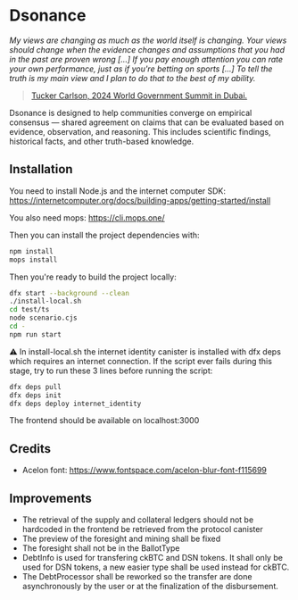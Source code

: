 # Dsonance

_My views are changing as much as the world itself is changing. Your views should change when the evidence changes and assumptions that you had in the past are proven wrong \[...] If you pay enough attention you can rate your own performance, just as if you're betting on sports \[...] To tell the truth is my main view and I plan to do that to the best of my ability._

> [Tucker Carlson, 2024 World Government Summit in Dubai.](https://youtu.be/mMXikZM\_O80?si=bSkrQ0C2GeTJe7TV\&t=118)

Dsonance is designed to help communities converge on empirical consensus — shared agreement on claims that can be evaluated based on evidence, observation, and reasoning. This includes scientific findings, historical facts, and other truth-based knowledge.

## Installation

You need to install Node.js and the internet computer SDK: https://internetcomputer.org/docs/building-apps/getting-started/install

You also need mops: https://cli.mops.one/

Then you can install the project dependencies with:

```bash
npm install
mops install
```

Then you're ready to build the project locally:

```bash
dfx start --background --clean
./install-local.sh
cd test/ts
node scenario.cjs
cd -
npm run start
```

⚠️ In install-local.sh the internet identity canister is installed with dfx deps which requires an internet connection. If the script ever fails during this stage, try to run these 3 lines before running the script:
```bash
dfx deps pull
dfx deps init
dfx deps deploy internet_identity
```

The frontend should be available on localhost:3000

## Credits

* Acelon font: https://www.fontspace.com/acelon-blur-font-f115699

## Improvements
 - The retrieval of the supply and collateral ledgers should not be hardcoded in the frontend be retrieved from the protocol canister
 - The preview of the foresight and mining shall be fixed
 - The foresight shall not be in the BallotType
 - DebtInfo is used for transfering ckBTC and DSN tokens. It shall only be used for DSN tokens, a new easier type shall be used instead for ckBTC.
 - The DebtProcessor shall be reworked so the transfer are done asynchronously by the user or at the finalization of the disbursement.
